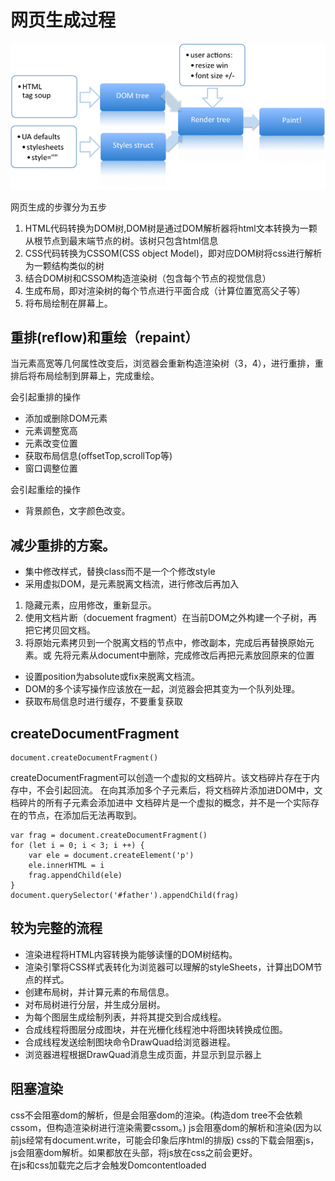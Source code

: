 # 网页生成过程

![image](./img.png)

网页生成的步骤分为五步
1. HTML代码转换为DOM树,DOM树是通过DOM解析器将html文本转换为一颗从根节点到最末端节点的树。该树只包含html信息
2. CSS代码转换为CSSOM(CSS object Model)，即对应DOM树将css进行解析为一颗结构类似的树
3. 结合DOM树和CSSOM构造渲染树（包含每个节点的视觉信息）
4. 生成布局，即对渲染树的每个节点进行平面合成（计算位置宽高父子等）
5. 将布局绘制在屏幕上。

## 重排(reflow)和重绘（repaint）

当元素高宽等几何属性改变后，浏览器会重新构造渲染树（3，4），进行重排，重排后将布局绘制到屏幕上，完成重绘。

会引起重排的操作
- 添加或删除DOM元素
- 元素调整宽高
- 元素改变位置
- 获取布局信息(offsetTop,scrollTop等)
- 窗口调整位置

会引起重绘的操作
- 背景颜色，文字颜色改变。

## 减少重排的方案。

- 集中修改样式，替换class而不是一个个修改style
- 采用虚拟DOM，是元素脱离文档流，进行修改后再加入
1. 隐藏元素，应用修改，重新显示。
2. 使用文档片断（docuement fragment）在当前DOM之外构建一个子树，再把它拷贝回文档。
3. 将原始元素拷贝到一个脱离文档的节点中，修改副本，完成后再替换原始元素。或 先将元素从document中删除，完成修改后再把元素放回原来的位置
- 设置position为absolute或fix来脱离文档流。
- DOM的多个读写操作应该放在一起，浏览器会把其变为一个队列处理。
- 获取布局信息时进行缓存，不要重复获取

## createDocumentFragment

```
document.createDocumentFragment()
```

createDocumentFragment可以创造一个虚拟的文档碎片。该文档碎片存在于内存中，不会引起回流。
在向其添加多个子元素后，将文档碎片添加进DOM中，文档碎片的所有子元素会添加进中
文档碎片是一个虚拟的概念，并不是一个实际存在的节点，在添加后无法再取到。

```
var frag = document.createDocumentFragment()
for (let i = 0; i < 3; i ++) {
    var ele = document.createElement('p')
    ele.innerHTML = i
    frag.appendChild(ele)
}
document.querySelector('#father').appendChild(frag)
```

## 较为完整的流程

- 渲染进程将HTML内容转换为能够读懂的DOM树结构。
- 渲染引擎将CSS样式表转化为浏览器可以理解的styleSheets，计算出DOM节点的样式。
- 创建布局树，并计算元素的布局信息。
- 对布局树进行分层，并生成分层树。
- 为每个图层生成绘制列表，并将其提交到合成线程。
- 合成线程将图层分成图块，并在光栅化线程池中将图块转换成位图。
- 合成线程发送绘制图块命令DrawQuad给浏览器进程。
- 浏览器进程根据DrawQuad消息生成页面，并显示到显示器上

## 阻塞渲染

css不会阻塞dom的解析，但是会阻塞dom的渲染。(构造dom tree不会依赖cssom，但构造渲染树进行渲染需要cssom。)
js会阻塞dom的解析和渲染(因为以前js经常有document.write，可能会印象后序html的排版)
css的下载会阻塞js，js会阻塞dom解析。如果都放在头部，将js放在css之前会更好。  
在js和css加载完之后才会触发Domcontentloaded